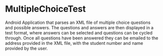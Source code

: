 # MultipleChoiceTest

Android Application that parses an XML file of multiple choice questions and possible answers. The questions and answers are then displayed in a test format, where answers can be selected and questions can be cycled through. Once all questions have been answered they can be emailed to the address provided in the XML file, with the student number and name provided by the user. 
